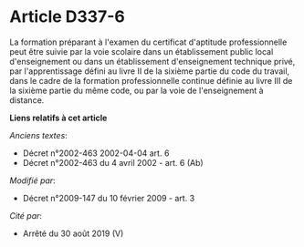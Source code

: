# Article D337-6

La formation préparant à l'examen du certificat d'aptitude professionnelle peut être suivie par la voie scolaire dans un
établissement public local d'enseignement ou dans un établissement d'enseignement technique privé, par l'apprentissage défini
au livre II de la sixième partie du code du travail, dans le cadre de la formation professionnelle continue définie au livre
III de la sixième partie du même code, ou par la voie de l'enseignement à distance.

**Liens relatifs à cet article**

_Anciens textes_:

  - Décret n°2002-463 2002-04-04 art. 6
  - Décret n°2002-463 du 4 avril 2002 - art. 6 (Ab)

_Modifié par_:

  - Décret n°2009-147 du 10 février 2009 - art. 3

_Cité par_:

  - Arrêté du 30 août 2019 (V)
